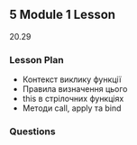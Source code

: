 ## 5 Module 1 Lesson

20.29

### Lesson Plan

- Контекст виклику функції
- Правила визначення цього
- this в стрілочних функціях
- Методи call, apply та bind

### Questions
